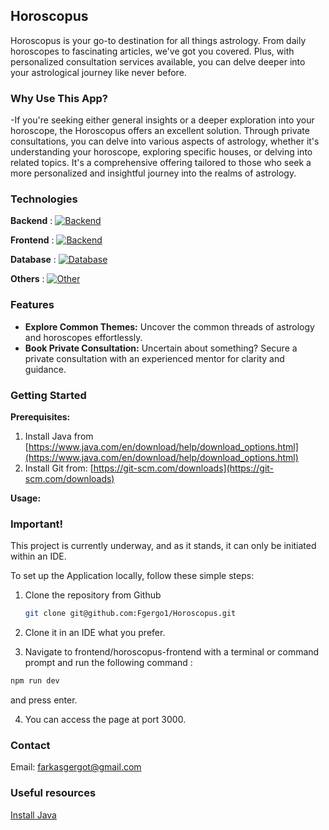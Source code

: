 ## Horoscopus

Horoscopus is your go-to destination for all things astrology.
From daily horoscopes to fascinating articles, we've got you covered.
Plus, with personalized consultation services available,
you can delve deeper into your astrological journey like never before.


### Why Use This App?

-If you're seeking either general insights or a deeper exploration into your horoscope, the Horoscopus
offers an excellent solution. Through private consultations, you can delve into various aspects of astrology,
whether it's understanding your horoscope, exploring specific houses, or delving into related topics.
It's a comprehensive offering tailored to those who seek a more
personalized and insightful journey into the realms of astrology.

### Technologies 

**Backend** : [![Backend](https://skillicons.dev/icons?i=java,spring,hibernate&theme=dark)](https://skillicons.dev)

**Frontend** : [![Backend](https://skillicons.dev/icons?i=ts,react,nodejs&theme=dark)](https://skillicons.dev)

**Database** : [![Database](https://skillicons.dev/icons?i=postgres&theme=dark)](https://skillicons.dev)

**Others** : [![Other](https://skillicons.dev/icons?i=git&theme=dark)](https://skillicons.dev)


### Features

- **Explore Common Themes:** Uncover the common threads of astrology and horoscopes effortlessly.
- **Book Private Consultation:** Uncertain about something? Secure a private consultation with an
    experienced mentor for clarity and guidance.


### Getting Started

**Prerequisites:**

1. Install Java from [https://www.java.com/en/download/help/download_options.html](https://www.java.com/en/download/help/download_options.html)
2. Install Git from: [https://git-scm.com/downloads](https://git-scm.com/downloads)

**Usage:**

### Important!
This project is currently underway, and as it stands, it can only be initiated within an IDE.

To set up the Application locally, follow these simple steps:

1. Clone the repository from Github
   ```sh
   git clone git@github.com:Fgergo1/Horoscopus.git
   ```
2. Clone it in an IDE what you prefer.

3. Navigate to frontend/horoscopus-frontend with a terminal or command prompt and run the following command :
```sh
npm run dev
   ```
and press enter.

4. You can access the page at port 3000.

### Contact

Email: farkasgergot@gmail.com


### Useful resources

[Install Java](https://www.youtube.com/watch?v=SQykK40fFds&t=1s)

